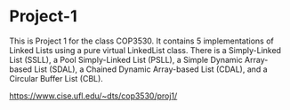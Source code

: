 # Project-1

This is Project 1 for the class COP3530. It contains 5 implementations of Linked Lists using a pure virtual LinkedList class.
There is a Simply-Linked List (SSLL), a Pool Simply-Linked List (PSLL), a Simple Dynamic Array-based List (SDAL), a Chained Dynamic Array-based List (CDAL), and a Circular Buffer List (CBL).

https://www.cise.ufl.edu/~dts/cop3530/proj1/
